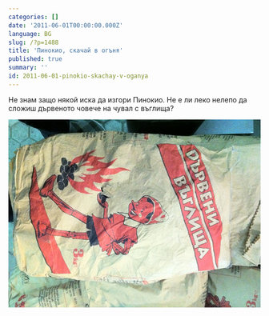 ```yaml
---
categories: []
date: '2011-06-01T00:00:00.000Z'
language: BG
slug: /?p=1488
title: 'Пинокио, скачай в огъня'
published: true
summary: ''
id: 2011-06-01-pinokio-skachay-v-oganya
---
```


Не знам защо някой иска да изгори Пинокио. Не е ли леко нелепо да сложиш дървеното човече на чувал с въглища? 

![](https://raw.githubusercontent.com/kirilchristov/blog_images/main/2011/06/IMG_0959.jpg)
